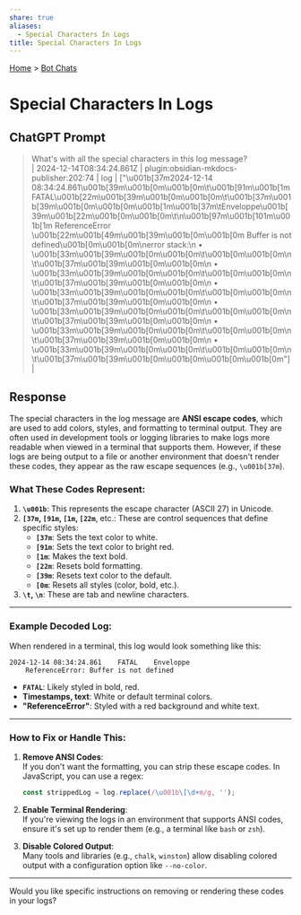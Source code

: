 ```yaml
---
share: true
aliases:
  - Special Characters In Logs
title: Special Characters In Logs
---
```

[Home](../index.md) > [Bot Chats](./index.md)  
# Special Characters In Logs  
## ChatGPT Prompt  
> What's with all the special characters in this log message?  
| 2024-12-14T08:34:24.861Z | plugin:obsidian-mkdocs-publisher:202:74 | log | \["\u001b\[37m2024-12-14 08:34:24.861\u001b\[39m\u001b\[0m\u001b\[0m\t\u001b\[91m\u001b\[1mFATAL\u001b\[22m\u001b\[39m\u001b\[0m\u001b\[0m\t\u001b\[37m\u001b\[39m\u001b\[0m\u001b\[0m\u001b\[1m\u001b\[37m\tEnveloppe\u001b\[39m\u001b\[22m\u001b\[0m\u001b\[0m\t\n\u001b\[97m\u001b\[101m\u001b\[1m ReferenceError \u001b\[22m\u001b\[49m\u001b\[39m\u001b\[0m\u001b\[0m Buffer is not defined\u001b\[0m\u001b\[0m\nerror stack:\n  • \u001b\[33m\u001b\[39m\u001b\[0m\u001b\[0m\t\u001b\[0m\u001b\[0m\n\t\u001b\[37m\u001b\[39m\u001b\[0m\u001b\[0m\n  • \u001b\[33m\u001b\[39m\u001b\[0m\u001b\[0m\t\u001b\[0m\u001b\[0m\n\t\u001b\[37m\u001b\[39m\u001b\[0m\u001b\[0m\n  • \u001b\[33m\u001b\[39m\u001b\[0m\u001b\[0m\t\u001b\[0m\u001b\[0m\n\t\u001b\[37m\u001b\[39m\u001b\[0m\u001b\[0m\n  • \u001b\[33m\u001b\[39m\u001b\[0m\u001b\[0m\t\u001b\[0m\u001b\[0m\n\t\u001b\[37m\u001b\[39m\u001b\[0m\u001b\[0m\n  • \u001b\[33m\u001b\[39m\u001b\[0m\u001b\[0m\t\u001b\[0m\u001b\[0m\n\t\u001b\[37m\u001b\[39m\u001b\[0m\u001b\[0m\n  • \u001b\[33m\u001b\[39m\u001b\[0m\u001b\[0m\t\u001b\[0m\u001b\[0m\n\t\u001b\[37m\u001b\[39m\u001b\[0m\u001b\[0m\u001b\[0m\u001b\[0m"] |  
  
## Response  
The special characters in the log message are **ANSI escape codes**, which are used to add colors, styles, and formatting to terminal output. They are often used in development tools or logging libraries to make logs more readable when viewed in a terminal that supports them. However, if these logs are being output to a file or another environment that doesn't render these codes, they appear as the raw escape sequences (e.g., `\u001b[37m`).  
  
### What These Codes Represent:  
1. **`\u001b`**: This represents the escape character (ASCII 27) in Unicode.  
2. **`[37m`, `[91m`, `[1m`, `[22m`**, etc.: These are control sequences that define specific styles:  
   - **`[37m`**: Sets the text color to white.  
   - **`[91m`**: Sets the text color to bright red.  
   - **`[1m`**: Makes the text bold.  
   - **`[22m`**: Resets bold formatting.  
   - **`[39m`**: Resets text color to the default.  
   - **`[0m`**: Resets all styles (color, bold, etc.).  
3. **`\t`, `\n`**: These are tab and newline characters.  
  
---  
  
### Example Decoded Log:  
When rendered in a terminal, this log would look something like this:  
  
```  
2024-12-14 08:34:24.861    FATAL    Enveloppe  
    ReferenceError: Buffer is not defined  
```  
  
- **`FATAL`**: Likely styled in bold, red.  
- **Timestamps, text**: White or default terminal colors.  
- **"ReferenceError"**: Styled with a red background and white text.  
  
---  
  
### How to Fix or Handle This:  
1. **Remove ANSI Codes**:  
   If you don't want the formatting, you can strip these escape codes. In JavaScript, you can use a regex:  
   ```javascript  
   const strippedLog = log.replace(/\u001b\[\d+m/g, '');  
   ```  
  
2. **Enable Terminal Rendering**:  
   If you're viewing the logs in an environment that supports ANSI codes, ensure it's set up to render them (e.g., a terminal like `bash` or `zsh`).  
  
3. **Disable Colored Output**:  
   Many tools and libraries (e.g., `chalk`, `winston`) allow disabling colored output with a configuration option like `--no-color`.  
  
---  
  
Would you like specific instructions on removing or rendering these codes in your logs?